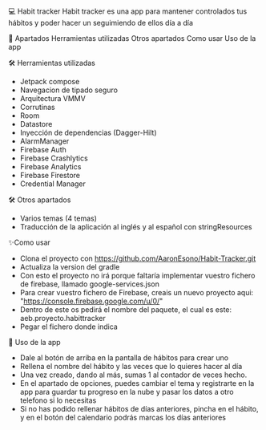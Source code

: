
💻 Habit tracker
Habit tracker es una app para mantener controlados tus hábitos y poder hacer un seguimiendo de ellos día a día

📘 Apartados
Herramientas utilizadas
Otros apartados
Como usar
Uso de la app

🛠️ Herramientas utilizadas
- Jetpack compose
- Navegacion de tipado seguro
- Arquitectura VMMV
- Corrutinas
- Room
- Datastore
- Inyección de dependencias (Dagger-Hilt)
- AlarmManager
- Firebase Auth
- Firebase Crashlytics
- Firebase Analytics
- Firebase Firestore
- Credential Manager

🛠️ Otros apartados

- Varios temas (4 temas)
- Traducción de la aplicación al inglés y al español con stringResources

✨Como usar
- Clona el proyecto con https://github.com/AaronEsono/Habit-Tracker.git
- Actualiza la version del gradle
- Con esto el proyecto no irá porque faltaría implementar vuestro fichero de firebase, llamado google-services.json
- Para crear vuestro fichero de Firebase, creais un nuevo proyecto aqui: "https://console.firebase.google.com/u/0/"
- Dentro de este os pedirá el nombre del paquete, el cual es este: aeb.proyecto.habittracker
- Pegar el fichero donde indica

🚀 Uso de la app
- Dale al botón de arriba en la pantalla de hábitos para crear uno
- Rellena el nombre del hábito y las veces que lo quieres hacer al día
- Una vez creado, dando al más, sumas 1 al contador de veces hecho.
- En el apartado de opciones, puedes cambiar el tema y registrarte en la app para guardar tu progreso en la nube y pasar los datos a otro telefono si lo necesitas
- Si no has podido rellenar hábitos de días anteriores, pincha en el hábito, y en el botón del calendario podrás marcas los días anteriores
